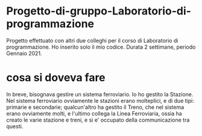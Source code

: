 # Progetto-di-gruppo-Laboratorio-di-programmazione
Progetto effettuato con altri due colleghi per il corso di Laboratorio di programmazione. Ho inserito solo il mio codice. Durata 2 settimane, periodo Gennaio 2021.
# cosa si doveva fare
In breve, bisognava gestire un sistema ferroviario. Io ho gestito la Stazione. Nel sistema ferroviario ovviamente le stazioni erano molteplici, 
e di due tipi: primarie e secondarie; qualcun'altro ha gestito il Treno, che nel sistema erano ovviamente molti, e l'ultimo collega la Linea Ferroviaria, ossia ha creato
le varie stazione e treni, e si e' occupato della communicazione tra questi.
